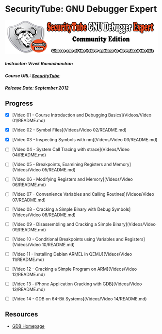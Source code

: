 # SecurityTube: GNU Debugger Expert
![SecurityTube: GNU Debugger Expert Logo](./Images/sgde-logo.jpg)
##### Instructor: Vivek Ramachandran
##### Course URL: [SecurityTube](http://www.securitytube.net/sgde?id=1)
##### Release Date: September 2012

## Progress

- [X] [Video 01 - Course Introduction and Debugging Basics](Videos/Video 01/README.md)
- [X] [Video 02 - Symbol Files](Videos/Video 02/README.md)
- [X] [Video 03 - Inspecting Symbols with nm](Videos/Video 03/README.md)
- [ ] [Video 04 - System Call Tracing with strace](Videos/Video 04/README.md)
- [ ] [Video 05 - Breakpoints, Examining Registers and Memory](Videos/Video 05/README.md)
- [ ] [Video 06 - Modifying Registers and Memory](Videos/Video 06/README.md)
- [ ] [Video 07 - Convenience Variables and Calling Routines](Videos/Video 07/README.md)
- [ ] [Video 08 - Cracking a Simple Binary with Debug Symbols](Videos/Video 08/README.md)
- [ ] [Video 09 - Disassembling and Cracking a Simple Binary](Videos/Video 09/README.md)
- [ ] [Video 10 - Conditional Breakpoints using Variables and Registers](Videos/Video 10/README.md)
- [ ] [Video 11 - Installing Debian ARMEL in QEMU](Videos/Video 11/README.md)
- [ ] [Video 12 - Cracking a Simple Program on ARM](Videos/Video 12/README.md)
- [ ] [Video 13 - iPhone Application Cracking with GDB](Videos/Video 13/README.md)
- [ ] [Video 14 - GDB on 64-Bit Systems](Videos/Video 14/README.md)



## Resources
- [GDB Homepage](https://www.gnu.org/software/gdb/)

